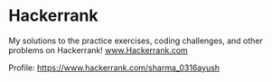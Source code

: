 # Hackerrank

My solutions to the practice exercises, coding challenges, and other problems on Hackerrank!
www.Hackerrank.com

Profile: https://www.hackerrank.com/sharma_0316ayush
